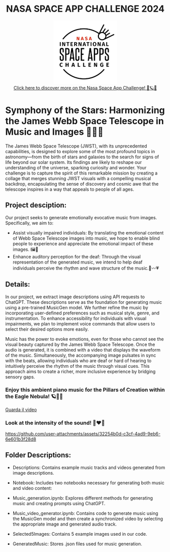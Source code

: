 <h1 align="center">
  NASA SPACE APP CHALLENGE 2024
</h1>

<div id="badges" align="center">
    <img img src="Logo/logo.jpeg" width="200" height="200"/>
</div>

<div id="badges" align="center">
  <a href="https://www.spaceappschallenge.org/nasa-space-apps-2024/">
    Click here to discover more on the Nasa Space App Challenge! 🚀🪐👾
  </a>
</div>

# Symphony of the Stars: Harmonizing the James Webb Space Telescope in Music and Images 🎵🎵🎵

The James Webb Space Telescope (JWST), with its unprecedented capabilities, is designed to explore some of the most profound topics in astronomy—from the birth of stars and galaxies to the search for signs of life beyond our solar system. Its findings are likely to reshape our understanding of the universe, sparking curiosity and wonder. Your challenge is to capture the spirit of this remarkable mission by creating a collage that merges stunning JWST visuals with a compelling musical backdrop, encapsulating the sense of discovery and cosmic awe that the telescope inspires in a way that appeals to people of all ages.

## Project desciption:

Our project seeks to generate emotionally evocative music from images. Specifically, we aim to: 

- Assist visually impaired individuals: By translating the emotional content of Webb Space Telescope images into music, we hope to enable blind people to experience and appreciate the emotional impact of these images. 🖼️🎵
- Enhance auditory perception for the deaf: Through the visual representation of the generated music, we intend to help deaf individuals perceive the rhythm and wave structure of the music.🎵〰️💗

## Details:

In our project, we extract image descriptions using API requests to ChatGPT. These descriptions serve as the foundation for generating music using a pre-trained MusicGen model. We further refine the music by incorporating user-defined preferences such as musical style, genre, and instrumentation. To enhance accessibility for individuals with visual impairments, we plan to implement voice commands that allow users to select their desired options more easily.

Music has the power to evoke emotions, even for those who cannot see the visual beauty captured by the James Webb Space Telescope. Once the audio is generated, it is combined with a video that displays the waveform of the music. Simultaneously, the accompanying image pulsates in sync with the beats, allowing individuals who are deaf or hard of hearing to intuitively perceive the rhythm of the music through visual cues. This approach aims to create a richer, more inclusive experience by bridging sensory gaps.


### Enjoy this ambient piano music for the Pillars of Creation within the Eagle Nebula! 🪐🎵🎹



[Guarda il video](https://github.com/user-attachments/assets/ade82f3f-f7f1-494f-bcd9-7032d25067b1)




### Look at the intensity of the sound! 🥁❤️🎵





https://github.com/user-attachments/assets/32254b0d-c3cf-4ad9-9eb6-6e601b3f28d8





## Folder Descriptions:

- Descriptions: Contains example music tracks and videos generated from image descriptions.

- Notebook: Includes two notebooks necessary for generating both music and video content:

- Music_generation.ipynb: Explores different methods for generating music and creating prompts using ChatGPT.

- Music_video_generator.ipynb: Contains code to generate music using the MusicGen model and then create a synchronized video by selecting the appropriate image and generated audio track.

- Selected5Images: Contains 5 example images used in our code.

- GeneratedMusic: Stores .json files used for music generation.
